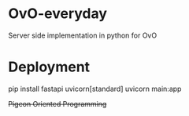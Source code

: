 # OvO-everyday
Server side implementation in python for OvO

# Deployment

pip install fastapi uvicorn[standard]
uvicorn main:app

~~Pigeon Oriented Programming~~
